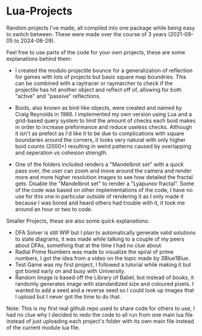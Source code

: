 # Lua-Projects
Random projects I've made, all compiled into one package while being easy to switch between. These were made over the course of 3 years (2021-09-05 to 2024-08-29).

Feel free to use parts of the code for your own projects, these are some explanations behind them: 

* I created the modulo projectile bounce for a generalization of reflection for games with lots of projects but basic square map boundries. 
This can be combined with a raytracer or raymarcher to check if the projectile has hit another object and reflect off of, allowing for both "active" and "passive" reflections.

* Boids, also known as bird-like objects, were created and named by Craig Reynolds in 1986. 
I implemented my own version using Lua and a grid-based query system to limit the amount of checks each boid makes in order to increase preformance and reduce useless checks.
Although it isn't as prefect as I'd like it to be due to complications with square boundaries around the corners, it looks very natural with only higher boid counts (2000+) resulting in weird patterns caused by overlapping and seperation vs cohesion strength.

* One of the folders included renders a "Mandelbrot set" with a quick pass over, the user can zoom and move around the camera and render more and more higher resolution images to see how detailed the fractal gets. Disable the "Mandelbrot set" to render a "Lyapunov fractal".
Some of the code was based on other implementations of the code, I have no use for this one in particular outside of rendering it as I only made it because I was bored and heard others had trouble with it, it took me around an hour or two to code.

Smaller Projects, these are also some quick explanations:

* DFA Solver is still WIP but I plan to automatically generate valid solutions to state diagrams, it was made while talking to a couple of my peers about DFAs, something that at the time I had no clue about.
* Radial Prime Numbers was made to visualize the spiral of prime numbers, I got the idea from a video on the topic made by 3Blue1Blue.
* Test Game was my first project, I followed a tutorial while making it but got bored early on and busy with University.
* Random Image is based off the Library of Babel, but instead of books, it randomly generates image with standardized size and coloured pixels. I wanted to add a seed and a reverse seed so I could look up images that I upload but I never got the time to do that.


Note: This is my first real github repo used to share code for others to use, I had no clue why I decided to redo the code to all run from one main lua file instead of just uploading each project's folder with its own main file instead of the current module lua file.
